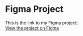 # Figma Project

This is the link to my Figma project:  
[View the project on Figma]( https://www.figma.com/design/6gjumQlXPhZI0NDJ5m35KP/DEPI%2FYAT204%2FGehad-Saied-Dahsan%2FRentHaven?node-id=0-1&t=1V25yKKVX5JDZibG-1 )
